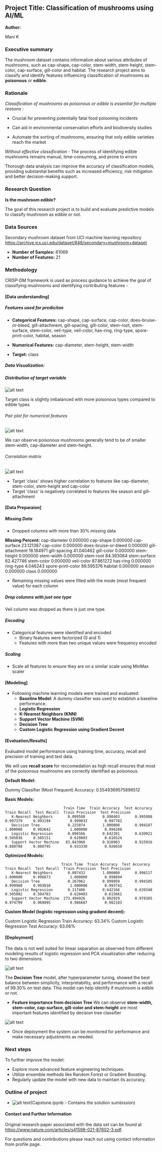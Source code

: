 ## Project Title: Classification of mushrooms using AI/ML

**Author:**

Mani K

### Executive summary
The mushroom dataset contains information about various attributes of mushrooms, such as cap-shape, cap-color, stem-width, stem-height, stem-color, cap-surface, gill-color and habitat. The research project aims to classify and identify features influencing classification of mushrooms as **poisonous** or **edible**.

### Rationale

*Classification of mushrooms as poisonous or edible is essential for multiple reasons :*

   - Crucial for preventing potentially fatal food poisoning incidents

   - Can aid in environmental conservation efforts and biodiversity studies

   - Automate the sorting of mushrooms, ensuring that only edible varieties reach the market

 *Without effective classification*
    - The process of identifying edible mushrooms remains manual, time-consuming, and prone to errors

Thorough data analysis can improve the accuracy of classification models, providing substantial benefits such as increased efficiency, risk 
mitigation and better decision-making support.

### Research Question
**Is the mushroom edible?**

The goal of this research project is to build and evaluate predictive models to classify mushroom as edible or not. 

### Data Sources
Secondary mushroom dataset from UCI machine learning repository https://archive.ics.uci.edu/dataset/848/secondary+mushroom+dataset

* **Number of Samples:** 61069
* **Number of Features:** 21

### Methodology
CRISP-DM framework is used as process guidance to achieve the goal of classifying mushrooms and identifying contributing features -

#### [Data understanding]

##### Features used for prediciton

 * **Categorical Features:** cap-shape, cap-surface, cap-color, does-bruise-or-bleed, gill-attachment, gill-spacing, gill-color, stem-root, stem-surface, stem-color, veil-type, veil-color, has-ring, ring-type, spore-print-color, habitat, season

* **Numerical Features:** cap-diameter, stem-height, stem-width

* **Target:** class

##### Data Visualization:

##### Distribution of target variable

![alt text](images/target.jpg)

Target class is slightly imbalanced with more poisonous types compared to edible types


###### Pair plot for numerical features

![alt text](images/pair.jpg)

We can observe poisonous mushrooms generally tend to be of smaller stem-width, cap-diameter and stem-height.


###### Correlation matrix

![alt text](images/corr.jpg)

- Target 'class' shows higher correlation to features like cap-diameter, stem-color, stem-height and cap-color  
- Target 'class' is negatively correlated to features like season and gill-attachment


#### [Data Preparaion]

##### Missing Data
* Dropped columns with more than 30% missing data

**Missing Percent:**
cap-diameter             0.000000
cap-shape                0.000000
cap-surface             23.121387
cap-color                0.000000
does-bruise-or-bleed     0.000000
gill-attachment         16.184971
gill-spacing            41.040462
gill-color               0.000000
stem-height              0.000000
stem-width               0.000000
stem-root               84.393064
stem-surface            62.427746
stem-color               0.000000
veil-color              87.861272
has-ring                 0.000000
ring-type                4.046243
spore-print-color       89.595376
habitat                  0.000000
season                   0.000000
class                    0.000000

* Remaining missing values were filled with the mode (most frequent value) for each column

##### Drop columns with just one type
Veil column was dropped as there is just one type.

##### Encoding
* Categorical features were identified and encoded 
   - Binary features were factorized (0 and 1) 
   - Features with more than two unique values were frequency encoded

##### Scaling
* Scale all features to ensure they are on a similar scale using MinMax scaler


#### [Modeling] 

- Following machine learning models were trained and evaluated:
     - **Baseline Model**: A dummy classifier was used to establish a baseline performance.
     - **Logistic Regression**
     - **K-Nearest Neighbors (KNN)**
     - **Support Vector Machine (SVM)**
     - **Decision Tree**
     - **Custom Logistic Regression using Gradient Decent**


#### [Evaluation/Results]

Evaluated model performance using training time, accuracy, recall and precision of training and test data.

We will use **recall score** for reccomedation as high recall ensures that most of the poisonous mushrooms are correctly identified as poisonous.

**Default Model:**

Dummy Classifier (Most Frequent) Accuracy: 0.5549369575896512

**Basic Models:**

                               Train Time  Train Accuracy  Test Accuracy  Train Recall  Test Recall  Train Precision  Test Precision
       K-Nearest Neighbors       0.099588        0.998403       0.995988      0.997379     0.993194         0.999033        0.997782
       Decision Tree             0.225074        1.000000       0.994187      1.000000     0.992642         1.000000        0.994288
       Logistic Regression       0.090166        0.642391       0.639921      0.505036     0.505151         0.620803        0.616524
       Support Vector Machine   83.843968        0.918903       0.915916      0.880708     0.880795         0.933330        0.926650

**Optimized Models:**

                              Train Time  Train Accuracy  Test Accuracy  Train Recall  Test Recall  Train Precision  Test Precision
       K-Nearest Neighbors       0.097432        1.000000       0.998117      1.000000     0.996873         1.000000        0.998894
       Decision Tree             0.267062        0.999959       0.994105      0.999908     0.993010         1.000000        0.993741
       Logistic Regression       0.217406        0.642166       0.639348      0.505082     0.504783         0.620403        0.615661
       Support Vector Machine  273.494926        0.982929       0.978385      0.974799     0.969095         0.986687        0.982103

**Custom Model (logistic regression using gradient decent):**

Custom Logistic Regression Train Accuracy: 63.34%
Custom Logistic Regression Test Accuracy: 63.06%

#### [Deployment]

The data is not well suited for linear separation as observed from different modeling results of logistic regression and PCA visualization after reducing to two dimensions.

![alt text](images/pca.jpg)

The **Decision Tree** model, after hyperparameter tuning, showed the best balance between simplicity, interpretability, and performance with a recall of 99.30% on test data. This model can help identify if mushroom is edible or not.

- **Feature importance from decision Tree**
We can observe **stem-width, stem-color, cap-surface, gill-color and stem-height** are most important features identified by decision tree classifier

![alt text](images/dt-features.jpg)

* Once deployment the system can be monitored for performance and make necessary adjustments as needed.


### Next steps
To further improve the model:
- Explore more advanced feature engineering techniques.
- Utilize ensemble methods like Random Forest or Gradient Boosting.
- Regularly update the model with new data to maintain its accuracy.

### Outline of project

- ![alt text](Capstone.ipynb)(Capstone.ipynb - Contains the solution sumbission) 


#### Contact and Further Information
Original research paper associated with the data set can be found at https://www.nature.com/articles/s41598-021-87602-3.pdf.

For questions and contributions please reach out using contact information from profile page.
